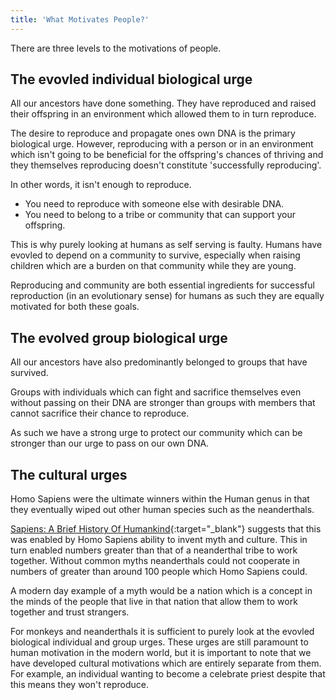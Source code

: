 ```yaml
---
title: 'What Motivates People?'
---
```


There are three levels to the motivations of people.

## The evovled individual biological urge

All our ancestors have done something. They have reproduced and raised their offspring in an environment which allowed them to in turn reproduce.

The desire to reproduce and propagate ones own DNA is the primary biological urge. However, reproducing with a person or in an environment which isn't going to be beneficial for the offspring's chances of thriving and they themselves reproducing doesn't constitute 'successfully reproducing'.

In other words, it isn't enough to reproduce.

* You need to reproduce with someone else with desirable DNA.
* You need to belong to a tribe or community that can support your offspring.

This is why purely looking at humans as self serving is faulty. Humans have evovled to depend on a community to survive, especially when raising children which are a burden on that community while they are young.

Reproducing and community are both essential ingredients for successful reproduction (in an evolutionary sense) for humans as such they are equally motivated for both these goals.

## The evolved group biological urge

All our ancestors have also predominantly belonged to groups that have survived.

Groups with individuals which can fight and sacrifice themselves even without passing on their DNA are stronger than groups with members that cannot sacrifice their chance to reproduce.

As such we have a strong urge to protect our community which can be stronger than our urge to pass on our own DNA.

## The cultural urges

Homo Sapiens were the ultimate winners within the Human genus in that they eventually wiped out other human species such as the neanderthals.

[Sapiens: A Brief History Of Humankind](https://en.wikipedia.org/wiki/Sapiens:_A_Brief_History_of_Humankind){:target="_blank"} suggests that this was enabled by Homo Sapiens ability to invent myth and culture. This in turn enabled numbers greater than that of a neanderthal tribe to work together. Without common myths neanderthals could not cooperate in numbers of greater than around 100 people which Homo Sapiens could.

A modern day example of a myth would be a nation which is a concept in the minds of the people that live in that nation that allow them to work together and trust strangers.

For monkeys and neanderthals it is sufficient to purely look at the evovled biological individual and group urges. These urges are still paramount to human motivation in the modern world, but it is important to note that we have developed cultural motivations which are entirely separate from them. For example, an individual wanting to become a celebrate priest despite that this means they won't reproduce.
